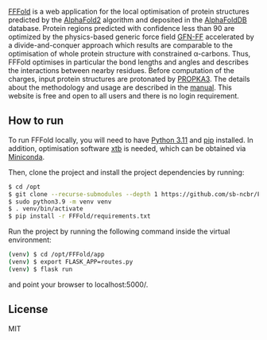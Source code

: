 [FFFold](https://fffold.biodata.ceitec.cz/) is a web application for the local optimisation of protein structures predicted by the [AlphaFold2](https://www.nature.com/articles/s41586-021-03819-2) algorithm and deposited in the [AlphaFoldDB](https://academic.oup.com/nar/article/50/D1/D439/6430488) database. Protein regions predicted with confidence less than 90 are optimized by the physics-based generic force field [GFN-FF](https://onlinelibrary.wiley.com/doi/full/10.1002/anie.202004239) accelerated by a divide-and-conquer approach which results are comparable to the optimisation of whole protein structure with constrained α-carbons. Thus, FFFold optimises in particular the bond lengths and angles and describes the interactions between nearby residues. Before computation of the charges, input protein structures are protonated by [PROPKA3](https://pubs.acs.org/doi/full/10.1021/ct100578z). The details about the methodology and usage are described in the [manual](https://github.com/sb-ncbr/FFFold/wiki). This website is free and open to all users and there is no login requirement.

## How to run

To run FFFold locally, you will need to have [Python 3.11](https://www.python.org/downloads/) and [pip](https://pip.pypa.io/en/stable/installing/) installed. In addition, optimisation software [xtb](https://xtb-docs.readthedocs.io/en/latest/index.html) is needed, which can be obtained via [Miniconda](https://docs.conda.io/projects/miniconda/en/latest/#).

Then, clone the project and install the project dependencies by running:

```bash
$ cd /opt
$ git clone --recurse-submodules --depth 1 https://github.com/sb-ncbr/FFFold
$ sudo python3.9 -m venv venv
$ . venv/bin/activate
$ pip install -r FFFold/requirements.txt
```
Run the project by running the following command inside the virtual environment:

```bash
(venv) $ cd /opt/FFFold/app
(venv) $ export FLASK_APP=routes.py
(venv) $ flask run
```
and point your browser to localhost:5000/.

## License
MIT
